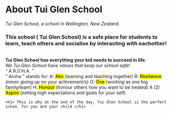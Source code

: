 <html>
  <body>
    <h1> About Tui Glen School </h1>
    <i> Tui Glen School, a school in Wellington, New Zealand. </i>
    <h3> This school ( Tui Glen School) is a safe place for students to learn, teach others and socialise by interacting with eachother! </h3><br>
    <b> Tui Glen School has everything your kid needs to succeed in life. </b><br>
    <i> We Tui Glen School have values that keep our school safe! </i><br>
    <q> A.R.O.H.A. </q><br>
    <q> Aroha </q> stands for: A: <mark> Ako </mark> (learning and teaching together) 
    R: <mark> Resilience </mark> (never giving up on your achivement/s) 
    O: <mark> One </mark> (working as one big family/team)
    H: <mark> Honour </mark> (honour others how you want to be treated)
    A (2) <mark> Aspire </mark> (setting high expectations and goals for your self)<br>
    
    <h1> This is why at the end of the day, Tui Glen School is the perfect schoo, for you and your child </h1>
